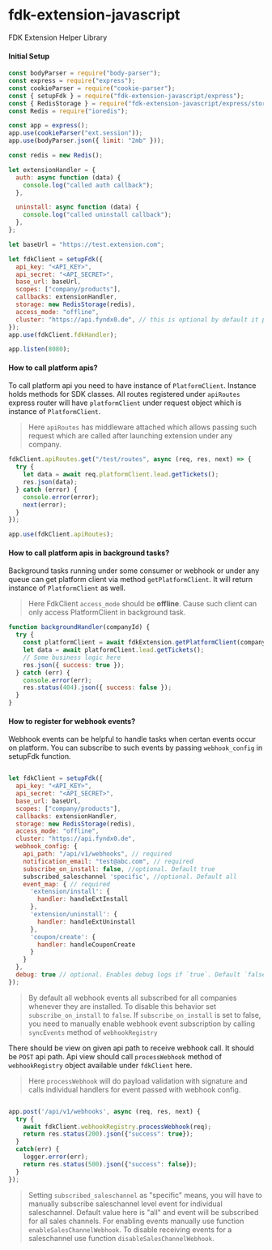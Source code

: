# fdk-extension-javascript

FDK Extension Helper Library

#### Initial Setup

```javascript
const bodyParser = require("body-parser");
const express = require("express");
const cookieParser = require("cookie-parser");
const { setupFdk } = require("fdk-extension-javascript/express");
const { RedisStorage } = require("fdk-extension-javascript/express/storage");
const Redis = require("ioredis");

const app = express();
app.use(cookieParser("ext.session"));
app.use(bodyParser.json({ limit: "2mb" }));

const redis = new Redis();

let extensionHandler = {
  auth: async function (data) {
    console.log("called auth callback");
  },

  uninstall: async function (data) {
    console.log("called uninstall callback");
  },
};

let baseUrl = "https://test.extension.com";

let fdkClient = setupFdk({
  api_key: "<API_KEY>",
  api_secret: "<API_SECRET>",
  base_url: baseUrl,
  scopes: ["company/products"],
  callbacks: extensionHandler,
  storage: new RedisStorage(redis),
  access_mode: "offline",
  cluster: "https://api.fyndx0.de", // this is optional by default it points to prod.
});
app.use(fdkClient.fdkHandler);

app.listen(8080);
```

#### How to call platform apis?

To call platform api you need to have instance of `PlatformClient`. Instance holds methods for SDK classes. All routes registered under `apiRoutes` express router will have `platformClient` under request object which is instance of `PlatformClient`.

> Here `apiRoutes` has middleware attached which allows passing such request which are called after launching extension under any company.

```javascript
fdkClient.apiRoutes.get("/test/routes", async (req, res, next) => {
  try {
    let data = await req.platformClient.lead.getTickets();
    res.json(data);
  } catch (error) {
    console.error(error);
    next(error);
  }
});

app.use(fdkClient.apiRoutes);
```

#### How to call platform apis in background tasks?

Background tasks running under some consumer or webhook or under any queue can get platform client via method `getPlatformClient`. It will return instance of `PlatformClient` as well. 

> Here FdkClient `access_mode` should be **offline**. Cause such client can only access PlatformClient in background task.  

```javascript
function backgroundHandler(companyId) {
  try {
    const platformClient = await fdkExtension.getPlatformClient(companyId);
    let data = await platformClient.lead.getTickets();
    // Some business logic here
    res.json({ success: true });
  } catch (err) {
    console.error(err);
    res.status(404).json({ success: false });
  }
}
```

#### How to register for webhook events?

Webhook events can be helpful to handle tasks when certan events occur on platform. You can subscribe to such events by passing `webhook_config` in setupFdk function.
 
```javascript

let fdkClient = setupFdk({
  api_key: "<API_KEY>",
  api_secret: "<API_SECRET>",
  base_url: baseUrl,
  scopes: ["company/products"],
  callbacks: extensionHandler,
  storage: new RedisStorage(redis),
  access_mode: "offline",
  cluster: "https://api.fyndx0.de",
  webhook_config: {
    api_path: "/api/v1/webhooks", // required
    notification_email: "test@abc.com", // required
    subscribe_on_install: false, //optional. Default true
    subscribed_saleschannel 'specific', //optional. Default all
    event_map: { // required
      'extension/install': {
        handler: handleExtInstall
      },
      'extension/uninstall': {
        handler: handleExtUninstall
      },
      'coupon/create': {
        handler: handleCouponCreate
      }
    }
  },
  debug: true // optional. Enables debug logs if `true`. Default `false`
});

```
> By default all webhook events all subscribed for all companies whenever they are installed. To disable this behavior set `subscribe_on_install` to `false`. If `subscribe_on_install` is set to false, you need to manually enable webhook event subscription by calling `syncEvents` method of `webhookRegistry`

There should be view on given api path to receive webhook call. It should be `POST` api path. Api view should call `processWebhook` method of `webhookRegistry` object available under `fdkClient` here.

> Here `processWebhook` will do payload validation with signature and calls individual handlers for event passed with webhook config. 

```javascript

app.post('/api/v1/webhooks', async (req, res, next) {
  try {
    await fdkClient.webhookRegistry.processWebhook(req);
    return res.status(200).json({"success": true});
  }
  catch(err) {
    logger.error(err);
    return res.status(500).json({"success": false});
  }
});

```

> Setting `subscribed_saleschannel` as "specific" means, you will have to manually subscribe saleschannel level event for individual saleschannel. Default value here is "all" and event will be subscribed for all sales channels. For enabling events manually use function `enableSalesChannelWebhook`. To disable receiving events for a saleschannel use function `disableSalesChannelWebhook`. 

